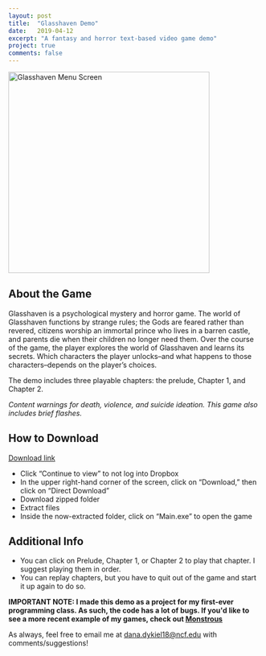 ```yaml
---
layout: post
title:  "Glasshaven Demo"
date:   2019-04-12
excerpt: "A fantasy and horror text-based video game demo"
project: true
comments: false
---
```

<p class="aligncenter">
<img src="https://i.imgur.com/nzuMLKx.jpg" alt = "Glasshaven Menu Screen" style="width:400px;height:400px;">
</p>

## About the Game
Glasshaven is a psychological mystery and horror game. The world of Glasshaven functions by strange rules; the Gods are feared rather 
than revered, citizens worship an immortal prince who lives in a barren castle, and parents die when their children no longer need them. 
Over the course of the game, the player explores the world of Glasshaven and learns its secrets. Which characters the player unlocks–and 
what happens to those characters–depends on the player’s choices.  

The demo includes three playable chapters: the prelude, Chapter 1, and Chapter 2.  

<i>Content warnings for death, violence, and suicide ideation. This game also includes brief flashes.</i>

## How to Download
[Download link](https://www.dropbox.com/s/lkk2vljibraue1j/Glasshaven%20Demo.zip?dl=0)
* Click “Continue to view” to not log into Dropbox
* In the upper right-hand corner of the screen, click on “Download,” then click on “Direct Download”
* Download zipped folder
* Extract files
* Inside the now-extracted folder, click on “Main.exe” to open the game

## Additional Info
* You can click on Prelude, Chapter 1, or Chapter 2 to play that chapter. I suggest playing them in order.
* You can replay chapters, but you have to quit out of the game and start it up again to do so.  

<b>IMPORTANT NOTE: I made this demo as a project for my first-ever programming class. As such, the code has a lot of bugs. 
If you'd like to see a more recent example of my games, check out [Monstrous](https://ddykiel.github.io/monstrous)  </b>

As always, feel free to email me at dana.dykiel18@ncf.edu with comments/suggestions!
